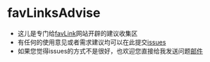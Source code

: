 # favLinksAdvise
- 这儿是专门给[favLink](//favlink.me)网站开辟的建议收集区
- 有任何的使用意见或者需求建议均可以在此提交[issues](https://github.com/zhangjh/favLinksAdvise/issues)
- 如果您觉得issues的方式不是很好，也欢迎您直接给我发送问题[邮件](mailto:njhxzhangjh@gmail.com)

